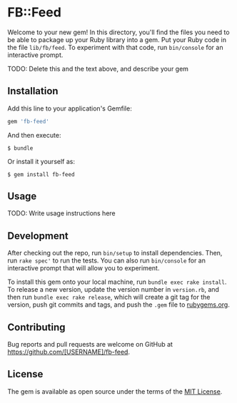# FB::Feed

Welcome to your new gem! In this directory, you'll find the files you need to be able to package up your Ruby library into a gem. Put your Ruby code in the file `lib/fb/feed`. To experiment with that code, run `bin/console` for an interactive prompt.

TODO: Delete this and the text above, and describe your gem

## Installation

Add this line to your application's Gemfile:

```ruby
gem 'fb-feed'
```

And then execute:

    $ bundle

Or install it yourself as:

    $ gem install fb-feed

## Usage

TODO: Write usage instructions here

## Development

After checking out the repo, run `bin/setup` to install dependencies. Then, run `rake spec'` to run the tests. You can also run `bin/console` for an interactive prompt that will allow you to experiment.

To install this gem onto your local machine, run `bundle exec rake install`. To release a new version, update the version number in `version.rb`, and then run `bundle exec rake release`, which will create a git tag for the version, push git commits and tags, and push the `.gem` file to [rubygems.org](https://rubygems.org).

## Contributing

Bug reports and pull requests are welcome on GitHub at https://github.com/[USERNAME]/fb-feed.


## License

The gem is available as open source under the terms of the [MIT License](http://opensource.org/licenses/MIT).

